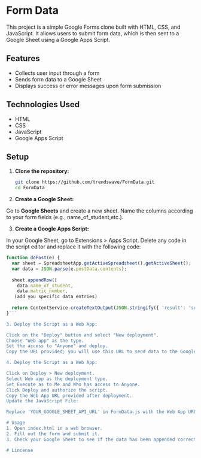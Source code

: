 # Form Data

This project is a simple Google Forms clone built with HTML, CSS, and JavaScript. It allows users to submit form data, which is then sent to a Google Sheet using a Google Apps Script.

## Features

- Collects user input through a form
- Sends form data to a Google Sheet
- Displays success or error messages upon form submission

## Technologies Used

- HTML
- CSS
- JavaScript
- Google Apps Script

## Setup

1. **Clone the repository:**
   ```sh
   git clone https://github.com/trendswave/FormData.git
   cd FormData

2. **Create a Google Sheet:**

Go to **Google Sheets** and create a new sheet.
Name the columns according to your form fields (e.g., name_of_student,etc.).


3. **Create a Google Apps Script:**

In your Google Sheet, go to Extensions > Apps Script.
Delete any code in the script editor and replace it with the following code:

```javascript
function doPost(e) {
  var sheet = SpreadsheetApp.getActiveSpreadsheet().getActiveSheet();
  var data = JSON.parse(e.postData.contents);
  
  sheet.appendRow([
    data.name_of_student,
    data.matric_number,
   (add you specific data entries)
  
  return ContentService.createTextOutput(JSON.stringify({ 'result': 'success' })).setMimeType(ContentService.MimeType.JSON);
}```

3. Deploy the Script as a Web App:

Click on the "Deploy" button and select "New deployment".
Choose "Web app" as the type.
Set the access to "Anyone" and deploy.
Copy the URL provided; you will use this URL to send data to the Google Sheet.

4. Deploy the Script as a Web App:

Click on Deploy > New deployment.
Select Web app as the deployment type.
Set Execute as to Me and Who has access to Anyone.
Click Deploy and authorize the script.
Copy the Web App URL provided after deployment.
Update the JavaScript File:

Replace 'YOUR_GOOGLE_SHEET_API_URL' in FormData.js with the Web App URL you copied.

# Usage
1. Open index.html in a web browser.
2. Fill out the form and submit it.
3. Check your Google Sheet to see if the data has been appended correctly.

# Lincense